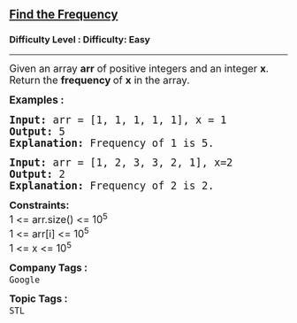 <h2><a href="https://www.geeksforgeeks.org/problems/find-the-frequency/1?page=2&difficulty=Easy&status=unsolved&sortBy=submissions">Find the Frequency</a></h2><h3>Difficulty Level : Difficulty: Easy</h3><hr><div class="problems_problem_content__Xm_eO"><p><span style="font-size: 18px;">Given an array <strong>a</strong><strong>rr</strong> of positive integers and an integer <strong>x</strong>. Return the <strong>frequency </strong>of&nbsp;<strong>x</strong> in the array.</span></p>
<p><span style="font-size: 14pt;"><strong>Examples : </strong></span></p>
<pre><span style="font-size: 14pt;"><strong>Input: </strong>arr = [1, 1, 1, 1, 1], x = 1
<strong>Output: </strong>5
<strong>Explanation: </strong>Frequency of 1 is 5.</span></pre>
<pre><span style="font-size: 14pt;"><strong>Input: </strong>arr = [1, 2, 3, 3, 2, 1], x=2
<strong>Output: </strong>2
<strong>Explanation: </strong>Frequency of 2 is 2.</span></pre>
<p><strong><span style="font-size: 18px;">Constraints:<br></span></strong><span style="font-size: 18px;">1 &lt;= arr.size() &lt;= 10<sup>5</sup><br></span><span style="font-size: 18px;">1 &lt;= arr[i] &lt;= 10<sup>5</sup><br></span><span style="font-size: 18px;">1 &lt;= x &lt;= 10<sup>5</sup></span></p></div><p><span style=font-size:18px><strong>Company Tags : </strong><br><code>Google</code>&nbsp;<br><p><span style=font-size:18px><strong>Topic Tags : </strong><br><code>STL</code>&nbsp;